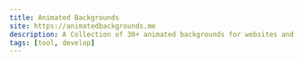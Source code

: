 ```yaml
---
title: Animated Backgrounds
site: https://animatedbackgrounds.me
description: A Collection of 30+ animated backgrounds for websites and blogs.With Animated Backgrounds, set a simple, elegant background animations on your websites and blogs.
tags: [tool, develop]
---
```

